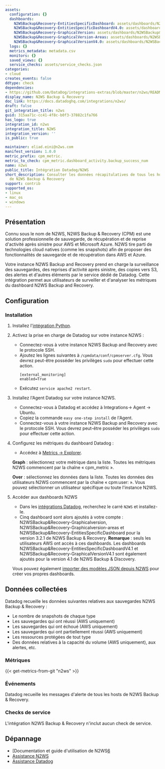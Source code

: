 ```yaml
---
assets:
  configuration: {}
  dashboards:
    N2WSBackup&Recovery-EntitiesSpecificDashboard: assets/dashboards/N2WSBackup&Recovery-EntityTypesDetails.json
    N2WSBackup&Recovery-EntitiesSpecificDashboardV4.0: assets/dashboards/N2WSBackup&Recoveryv4.1-EntityTypesDetails.json
    N2WSBackup&Recovery-GraphicalVersion: assets/dashboards/N2WSBackup&Recovery-BackupSuccessRates(ColumnGraphs).json
    N2WSBackup&Recovery-GraphicalVersion-Areas: assets/dashboards/N2WSBackup&Recovery-BackupSuccessRates(AreasGraphs).json
    N2WSBackup&Recovery-GraphicalVersionV4.0: assets/dashboards/N2WSBackup&Recoveryv4.1-BackupSuccessRates(ColumnGraphs).json
  logs: {}
  metrics_metadata: metadata.csv
  monitors: {}
  saved_views: {}
  service_checks: assets/service_checks.json
categories:
- cloud
creates_events: false
ddtype: check
dependencies:
- https://github.com/DataDog/integrations-extras/blob/master/n2ws/README.md
display_name: N2WS Backup & Recovery
doc_link: https://docs.datadoghq.com/integrations/n2ws/
draft: false
git_integration_title: n2ws
guid: 315aa71c-cc41-4f8c-b0f3-37882c1fa766
has_logo: true
integration_id: n2ws
integration_title: N2WS
integration_version: ''
is_public: true

maintainer: eliad.eini@n2ws.com
manifest_version: 1.0.0
metric_prefix: cpm_metric.
metric_to_check: cpm_metric.dashboard_activity.backup_success_num
name: n2ws
public_title: Intégration Datadog/N2WS
short_description: Consulter les données récapitulatives de tous les hosts connectés
  de N2WS Backup & Recovery
support: contrib
supported_os:
- linux
- mac_os
- windows
---
```




## Présentation


Connu sous le nom de N2WS, N2WS Backup & Recovery (CPM) est une solution professionnelle de sauvegarde, de récupération et de reprise d'activité après sinistre pour AWS et Microsoft Azure. N2WS tire parti de technologies cloud natives (comme les snapshots) afin de proposer des fonctionnalités de sauvegarde et de récupération dans AWS et Azure.

Votre instance N2WS Backup and Recovery prend en charge la surveillance des sauvegardes, des reprises d'activité après sinistre, des copies vers S3, des alertes et d'autres éléments par le service dédié de Datadog. Cette intégration permet aux utilisateurs de surveiller et d'analyser les métriques du dashboard N2WS Backup and Recovery.

## Configuration

### Installation

1.  Installez l'[intégration Python][1].

2.  Activez la prise en charge de Datadog sur votre instance N2WS :
    - Connectez-vous à votre instance N2WS Backup and Recovery avec le protocole SSH.
    - Ajoutez les lignes suivantes à `/cpmdata/conf/cpmserver.cfg`. Vous devrez peut-être posséder les privilèges `sudo` pour effectuer cette action.
        ```
        [external_monitoring]
        enabled=True
        ```
    - Exécutez `service apache2 restart`.

3.  Installez l'Agent Datadog sur votre instance N2WS.
    - Connectez-vous à Datadog et accédez à Integrations-> Agent -> Ubuntu.
    - Copiez la commande `easy one-step install` de l'Agent.
    - Connectez-vous à votre instance N2WS Backup and Recovery avec le protocole SSH. Vous devrez peut-être posséder les privilèges `sudo` pour effectuer cette action.

4.  Configurez les métriques du dashboard Datadog :
    - Accédez à [Metrics -> Explorer][2].

    **Graph** : sélectionnez votre métrique dans la liste. Toutes les métriques N2WS commencent par la chaîne « cpm_metric ».

    **Over** : sélectionnez les données dans la liste. Toutes les données des utilisateurs N2WS commencent par la chaîne « cpm:user:<nom-utilisateur> ».
              Vous pouvez sélectionner un utilisateur spécifique ou toute l'instance N2WS.


5.  Accéder aux dashboards N2WS
    - Dans les [intégrations Datadog][3], recherchez le carré `N2WS` et installez-le.
    - Cinq dashboard sont alors ajoutés à votre compte :
    N2WSBackup&Recovery-Graphicalversion, N2WSBackup&Recovery-Graphicalversion-areas et N2WSBackup&Recovery-EntitiesSpecificDashboard pour la version 3.2.1 de N2WS Backup & Recovery.
    **Remarque** : seuls les utilisateurs AWS ont accès à ces dashboards.
    Les dashboards N2WSBackup&Recovery-EntitiesSpecificDashboardV4.1 et N2WSBackup&Recovery-GraphicalVersionV4.1 sont également ajoutés pour la version 4.1 de N2WS Backup & Discovery.

    Vous pouvez également [importer des modèles JSON depuis N2WS][4] pour créer vos propres dashboards.

## Données collectées

Datadog recueille les données suivantes relatives aux sauvegardes N2WS Backup & Recovery :

- Le nombre de snapshots de chaque type
- Les sauvegardes qui ont réussi (AWS uniquement)
- Les sauvegardes qui ont échoué (AWS uniquement)
- Les sauvegardes qui ont partiellement réussi (AWS uniquement)
- Les ressources protégées de tout type
- Des données relatives à la capacité du volume (AWS uniquement), aux alertes, etc.

### Métriques
{{< get-metrics-from-git "n2ws" >}}


### Événements

Datadog recueille les messages d'alerte de tous les hosts de N2WS Backup & Recovery.

### Checks de service

L'intégration N2WS Backup & Recovery n'inclut aucun check de service.

## Dépannage

- [Documentation et guide d'utilisation de N2WS[6]
- [Assistance N2WS][7]
- [Assistance Datadog][8]


[1]: https://app.datadoghq.com/account/settings#integrations/python
[2]: https://app.datadoghq.com/metric/explorer
[3]: https://app.datadoghq.com/account/settings#integrations/n2ws
[4]: https://support.n2ws.com/portal/en/kb/articles/datadog-templates
[5]: https://github.com/DataDog/integrations-extras/blob/master/n2ws/metadata.csv
[6]: https://n2ws.com/support/documentation
[7]: https://n2ws.com/support
[8]: https://docs.datadoghq.com/fr/help/

